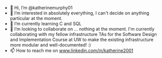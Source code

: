 - 👋 Hi, I’m @katherinemurphy01
- 👀 I’m interested in absolutely everything, I can't decide on anything particular at the moment.
- 🌱 I’m currently learning C and SQL
- 💞️ I’m looking to collaborate on ... nothing at the moment. I'm currently collaborating with my fellow infrastructure TAs for the Software Design and 
Implementation Course at UW to make the existing infrastructure more modular and well-documented! :)
- 📫 How to reach me on www.linkedin.com/in/katherine2001

<!---
katherinemurphy01/katherinemurphy01 is a ✨ special ✨ repository because its `README.md` (this file) appears on your GitHub profile.
You can click the Preview link to take a look at your changes.
--->
